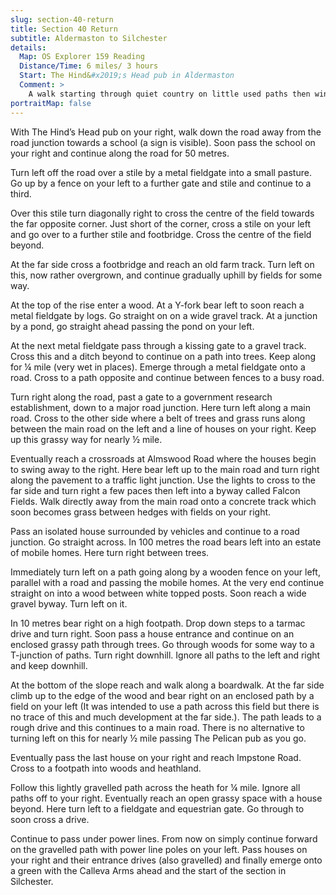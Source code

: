 ```yaml
---
slug: section-40-return
title: Section 40 Return
subtitle: Aldermaston to Silchester
details:
  Map: OS Explorer 159 Reading
  Distance/Time: 6 miles/ 3 hours
  Start: The Hind&#x2019;s Head pub in Aldermaston
  Comment: >
    A walk starting through quiet country on little used paths then winding through the rural/urban development around the large government research establishment south of Aldermaston. Most of the walking is off road and a pleasant mile across Pamber Heath rounds off an interesting excursion.
portraitMap: false
---
```

With The Hind’s Head pub on your right, walk down the road away from the road junction towards a school (a sign is visible). Soon pass the school on your right and continue along the road for 50 metres.

Turn left off the road over a stile by a metal fieldgate into a small pasture. Go up by a fence on your left to a further gate and stile and continue to a third.

Over this stile turn diagonally right to cross the centre of the field towards the far opposite corner. Just short of the corner, cross a stile on your left and go over to a further stile and footbridge. Cross the centre of the field beyond.

At the far side cross a footbridge and reach an old farm track. Turn left on this, now rather overgrown, and continue gradually uphill by fields for some way.

At the top of the rise enter a wood. At a Y-fork bear left to soon reach a metal fieldgate by logs. Go straight on on a wide gravel track. At a junction by a pond, go straight ahead passing the pond on your left.

At the next metal fieldgate pass through a kissing gate to a gravel track. Cross this and a ditch beyond to continue on a path into trees. Keep along for ¼ mile (very wet in places). Emerge through a metal fieldgate onto a road. Cross to a path opposite and continue between fences to a busy road.

Turn right along the road, past a gate to a government research establishment, down to a major road junction. Here turn left along a main road. Cross to the other side where a belt of trees and grass runs along between the main road on the left and a line of houses on your right. Keep up this grassy way for nearly ½ mile.

Eventually reach a crossroads at Almswood Road where the houses begin to swing away to the right. Here bear left up to the main road and turn right along the pavement to a traffic light junction. Use the lights to cross to the far side and turn right a few paces then left into a byway called Falcon Fields. Walk directly away from the main road onto a concrete track which soon becomes grass between hedges with fields on your right.

Pass an isolated house surrounded by vehicles and continue to a road junction. Go straight across. In 100 metres the road bears left into an estate of mobile homes. Here turn right between trees.

Immediately turn left on a path going along by a wooden fence on your left, parallel with a road and passing the mobile homes. At the very end continue straight on into a wood between white topped posts. Soon reach a wide gravel byway. Turn left on it.

In 10 metres bear right on a high footpath. Drop down steps to a tarmac drive and turn right. Soon pass a house entrance and continue on an enclosed grassy path through trees. Go through woods for some way to a T-junction of paths. Turn right downhill. Ignore all paths to the left and right and keep downhill.

At the bottom of the slope reach and walk along a boardwalk. At the far side climb up to the edge of the wood and bear right on an enclosed path by a field on your left (It was intended to use a path across this field but there is no trace of this and much development at the far side.). The path leads to a rough drive and this continues to a main road. There is no alternative to turning left on this for nearly ½ mile passing The Pelican pub as you go.

Eventually pass the last house on your right and reach Impstone Road. Cross to a footpath into woods and heathland.

Follow this lightly gravelled path across the heath for ¼ mile. Ignore all paths off to your right. Eventually reach an open grassy space with a house beyond. Here turn left to a fieldgate and equestrian gate. Go through to soon cross a drive.

Continue to pass under power lines. From now on simply continue forward on the gravelled path with power line poles on your left. Pass houses on your right and their entrance drives (also gravelled) and finally emerge onto a green with the Calleva Arms ahead and the start of the section in Silchester.

